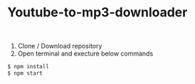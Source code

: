 # Youtube-to-mp3-downloader

<br/>

1. Clone / Download repository
2. Open terminal and execture below commands
```bash
$ npm install
$ npm start
```
